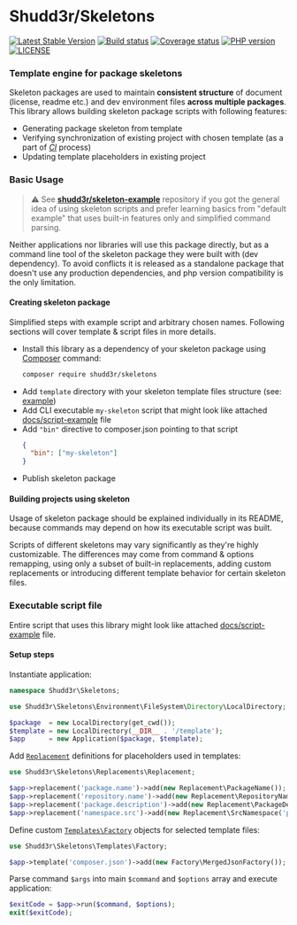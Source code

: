 # Shudd3r/Skeletons
[![Latest Stable Version](https://poser.pugx.org/shudd3r/skeletons/version)](https://packagist.org/packages/shudd3r/skeletons)
[![Build status](https://github.com/shudd3r/skeletons/workflows/build/badge.svg)](https://github.com/shudd3r/skeletons/actions)
[![Coverage status](https://coveralls.io/repos/github/shudd3r/skeletons/badge.svg?branch=develop)](https://coveralls.io/github/shudd3r/skeletons?branch=develop)
[![PHP version](https://img.shields.io/packagist/php-v/shudd3r/skeletons.svg)](https://packagist.org/packages/shudd3r/skeletons)
[![LICENSE](https://img.shields.io/github/license/shudd3r/skeletons.svg?color=blue)](LICENSE)
### Template engine for package skeletons

Skeleton packages are used to maintain **consistent structure**
of document (license, readme etc.) and dev environment files
**across multiple packages**. This library allows building
skeleton package scripts with following features:
- Generating package skeleton from template
- Verifying synchronization of existing project with chosen
  template (as a part of [_CI_](https://en.wikipedia.org/wiki/Continuous_integration) process)
- Updating template placeholders in existing project

### Basic Usage
> :warning: See [**shudd3r/skeleton-example**](https://github.com/shudd3r/skeleton-example)
> repository if you got the general idea of using skeleton scripts
> and prefer learning basics from "default example" that uses built-in
> features only and simplified command parsing.

Neither applications nor libraries will use this package directly,
but as a command line tool of the skeleton package they were built
with (dev dependency). To avoid conflicts it is released as a
standalone package that doesn't use any production dependencies,
and php version compatibility is the only limitation.

#### Creating skeleton package
Simplified steps with example script and arbitrary chosen names.
Following sections will cover template & script files in more details.
- Install this library as a dependency of your skeleton package
  using [Composer](https://getcomposer.org/) command:
  ``` bash
  composer require shudd3r/skeletons
  ```
- Add `template` directory with your skeleton template files structure (see: [example](tests/Fixtures/example-files/template))
- Add CLI executable `my-skeleton` script that might look like
  attached [docs/script-example](docs/script-example) file
- Add `"bin"` directive to composer.json pointing to that script
  ``` json
  {
    "bin": ["my-skeleton"]
  }
  ```
- Publish skeleton package

#### Building projects using skeleton
Usage of skeleton package should be explained individually in
its README, because commands may depend on how its executable
script was built.

Scripts of different skeletons may vary significantly as
they're highly customizable. The differences may come from
command & options remapping, using only a subset of built-in
replacements, adding custom replacements or introducing
different template behavior for certain skeleton files.

### Executable script file
Entire script that uses this library might look like
attached [docs/script-example](docs/script-example) file.

#### Setup steps
Instantiate application:
```php
namespace Shudd3r\Skeletons;

use Shudd3r\Skeletons\Environment\FileSystem\Directory\LocalDirectory;

$package  = new LocalDirectory(get_cwd());
$template = new LocalDirectory(__DIR__ . '/template');
$app      = new Application($package, $template);
```

Add [`Replacement`](src/Replacements/Replacement.php) definitions
for placeholders used in templates:
```php
use Shudd3r\Skeletons\Replacements\Replacement;

$app->replacement('package.name')->add(new Replacement\PackageName());
$app->replacement('repository.name')->add(new Replacement\RepositoryName('package.name'));
$app->replacement('package.description')->add(new Replacement\PackageDescription('package.name'));
$app->replacement('namespace.src')->add(new Replacement\SrcNamespace('package.name'));
```

Define custom [`Templates\Factory`](src/Templates/Factory.php)
objects for selected template files:
```php
use Shudd3r\Skeletons\Templates\Factory;

$app->template('composer.json')->add(new Factory\MergedJsonFactory());
```
Parse command `$args` into main `$command` and `$options` array
and execute application:
```php
$exitCode = $app->run($command, $options);
exit($exitCode);
```

